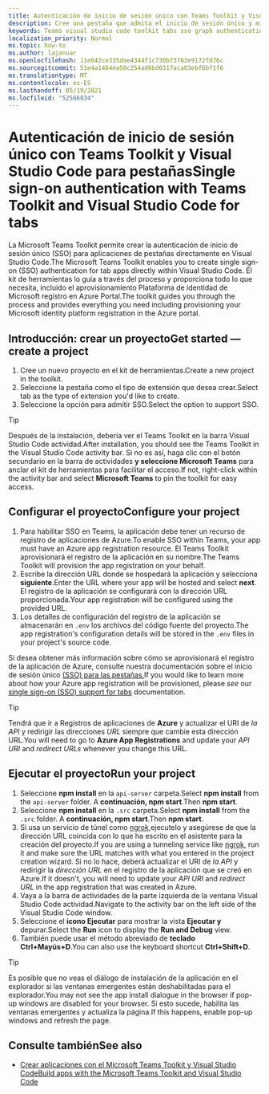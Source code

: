 ```yaml
---
title: Autenticación de inicio de sesión único con Teams Toolkit y Visual Studio Code para pestañas
description: Cree una pestaña que admita el inicio de sesión único y microsoft Graph llamadas directamente dentro de Visual Studio Code con el Microsoft Teams Toolkit
keywords: Teams visual studio code toolkit tabs sso graph authentication Azure identity platform
localization_priority: Normal
ms.topic: how-to
ms.author: lajanuar
ms.openlocfilehash: 11e642ce335dae4344f1c730b73763e9172fd76c
ms.sourcegitcommit: 51e4a1464ea58c254ad6bd0317aca03ebf6bf1f6
ms.translationtype: MT
ms.contentlocale: es-ES
ms.lasthandoff: 05/19/2021
ms.locfileid: "52566834"
---
```

# <a name="single-sign-on-authentication-with-teams-toolkit-and-visual-studio-code-for-tabs"></a><span data-ttu-id="b85ab-104">Autenticación de inicio de sesión único con Teams Toolkit y Visual Studio Code para pestañas</span><span class="sxs-lookup"><span data-stu-id="b85ab-104">Single sign-on authentication with Teams Toolkit and Visual Studio Code for tabs</span></span>

<span data-ttu-id="b85ab-105">La Microsoft Teams Toolkit permite crear la autenticación de inicio de sesión único (SSO) para aplicaciones de pestañas directamente en Visual Studio Code.</span><span class="sxs-lookup"><span data-stu-id="b85ab-105">The Microsoft Teams Toolkit enables you to create single sign-on (SSO) authentication  for tab apps directly within Visual Studio Code.</span></span> <span data-ttu-id="b85ab-106">El kit de herramientas lo guía a través del proceso y proporciona todo lo que necesita, incluido el aprovisionamiento Plataforma de identidad de Microsoft registro en Azure Portal.</span><span class="sxs-lookup"><span data-stu-id="b85ab-106">The toolkit guides you through the process and provides everything you need including provisioning your Microsoft identity platform registration in the Azure portal.</span></span>

## <a name="get-started--create-a-project"></a><span data-ttu-id="b85ab-107">Introducción: crear un proyecto</span><span class="sxs-lookup"><span data-stu-id="b85ab-107">Get started — create a project</span></span>

1. <span data-ttu-id="b85ab-108">Cree un nuevo proyecto en el kit de herramientas.</span><span class="sxs-lookup"><span data-stu-id="b85ab-108">Create a new project in the toolkit.</span></span>
1. <span data-ttu-id="b85ab-109">Seleccione la pestaña como el tipo de extensión que desea crear.</span><span class="sxs-lookup"><span data-stu-id="b85ab-109">Select tab as the type of extension you'd like to create.</span></span>
1. <span data-ttu-id="b85ab-110">Seleccione la opción para admitir SSO.</span><span class="sxs-lookup"><span data-stu-id="b85ab-110">Select the option to support SSO.</span></span>

> [!TIP]
> <span data-ttu-id="b85ab-111">Después de la instalación, debería ver el Teams Toolkit en la barra Visual Studio Code actividad.</span><span class="sxs-lookup"><span data-stu-id="b85ab-111">After installation, you should see the Teams Toolkit in the Visual Studio Code activity bar.</span></span> <span data-ttu-id="b85ab-112">Si no es así, haga clic con el botón secundario en la barra de actividades **y seleccione Microsoft Teams** para anclar el kit de herramientas para facilitar el acceso.</span><span class="sxs-lookup"><span data-stu-id="b85ab-112">If not, right-click within the activity bar and select **Microsoft Teams** to pin the toolkit for easy access.</span></span>

## <a name="configure-your-project"></a><span data-ttu-id="b85ab-113">Configurar el proyecto</span><span class="sxs-lookup"><span data-stu-id="b85ab-113">Configure your project</span></span>

1. <span data-ttu-id="b85ab-114">Para habilitar SSO en Teams, la aplicación debe tener un recurso de registro de aplicaciones de Azure.</span><span class="sxs-lookup"><span data-stu-id="b85ab-114">To enable SSO within Teams, your app must have an Azure app registration resource.</span></span> <span data-ttu-id="b85ab-115">El Teams Toolkit aprovisionará el registro de la aplicación en su nombre.</span><span class="sxs-lookup"><span data-stu-id="b85ab-115">The Teams Toolkit will provision the app registration on your behalf.</span></span>
1. <span data-ttu-id="b85ab-116">Escribe la dirección URL donde se hospedará la aplicación y selecciona **siguiente**.</span><span class="sxs-lookup"><span data-stu-id="b85ab-116">Enter the URL where your app will be hosted and select **next**.</span></span> <span data-ttu-id="b85ab-117">El registro de la aplicación se configurará con la dirección URL proporcionada.</span><span class="sxs-lookup"><span data-stu-id="b85ab-117">Your app registration will be configured using the provided URL.</span></span>
1. <span data-ttu-id="b85ab-118">Los detalles de configuración del registro de la aplicación se almacenarán en `.env` los archivos del código fuente del proyecto.</span><span class="sxs-lookup"><span data-stu-id="b85ab-118">The app registration's configuration details will be stored in the `.env` files in your project's source code.</span></span>

<span data-ttu-id="b85ab-119">Si desea obtener más información sobre cómo se aprovisionará  el registro de la aplicación de Azure, consulte nuestra documentación sobre el inicio de sesión único [(SSO) para las pestañas.](../tabs/how-to/authentication/auth-aad-sso.md)</span><span class="sxs-lookup"><span data-stu-id="b85ab-119">If you would like to learn more about how your Azure app registration will be provisioned, please _see_  our [single sign-on (SSO) support for tabs](../tabs/how-to/authentication/auth-aad-sso.md) documentation.</span></span>

> [!TIP]
> <span data-ttu-id="b85ab-120">Tendrá que ir a Registros de aplicaciones de **Azure** y actualizar el URI de *la API* y redirigir las direcciones *URL* siempre que cambie esta dirección URL.</span><span class="sxs-lookup"><span data-stu-id="b85ab-120">You will need to go to **Azure App Registrations** and update your *API URI* and *redirect URLs* whenever you change this URL.</span></span>

## <a name="run-your-project"></a><span data-ttu-id="b85ab-121">Ejecutar el proyecto</span><span class="sxs-lookup"><span data-stu-id="b85ab-121">Run your project</span></span>

1. <span data-ttu-id="b85ab-122">Seleccione **npm install** en la `api-server` carpeta.</span><span class="sxs-lookup"><span data-stu-id="b85ab-122">Select **npm install** from the `api-server` folder.</span></span> <span data-ttu-id="b85ab-123">A **continuación, npm start**.</span><span class="sxs-lookup"><span data-stu-id="b85ab-123">Then **npm start**.</span></span>
1. <span data-ttu-id="b85ab-124">Seleccione **npm install** en la `.src` carpeta.</span><span class="sxs-lookup"><span data-stu-id="b85ab-124">Select **npm install** from the `.src` folder.</span></span> <span data-ttu-id="b85ab-125">A **continuación, npm start**.</span><span class="sxs-lookup"><span data-stu-id="b85ab-125">Then **npm start**.</span></span>
1. <span data-ttu-id="b85ab-126">Si usa un servicio de túnel como [ngrok,](https://ngrok.com/)ejecutelo y asegúrese de que la dirección URL coincida con lo que ha escrito en el asistente para la creación del proyecto.</span><span class="sxs-lookup"><span data-stu-id="b85ab-126">If you are using a tunneling service like [ngrok](https://ngrok.com/), run it and make sure the URL matches with what you entered in the project creation wizard.</span></span> <span data-ttu-id="b85ab-127">Si no lo hace, deberá actualizar el URI de _la API_ y redirigir la _dirección URL_ en el registro de la aplicación que se creó en Azure.</span><span class="sxs-lookup"><span data-stu-id="b85ab-127">If it doesn't, you will need to update your _API URI_ and _redirect URL_ in the app registration that was created in Azure.</span></span>
1. <span data-ttu-id="b85ab-128">Vaya a la barra de actividades de la parte izquierda de la ventana Visual Studio Code actividad.</span><span class="sxs-lookup"><span data-stu-id="b85ab-128">Navigate to the activity bar on the left side of the Visual Studio Code window.</span></span>
1. <span data-ttu-id="b85ab-129">Seleccione el **icono Ejecutar** para mostrar la vista **Ejecutar y** depurar.</span><span class="sxs-lookup"><span data-stu-id="b85ab-129">Select the **Run** icon to display the **Run and Debug** view.</span></span>
1. <span data-ttu-id="b85ab-130">También puede usar el método abreviado de **teclado Ctrl+Mayús+D**.</span><span class="sxs-lookup"><span data-stu-id="b85ab-130">You can also use the keyboard shortcut **Ctrl+Shift+D**.</span></span>

> [!TIP]
> <span data-ttu-id="b85ab-131">Es posible que no veas el diálogo de instalación de la aplicación en el explorador si las ventanas emergentes están deshabilitadas para el explorador.</span><span class="sxs-lookup"><span data-stu-id="b85ab-131">You may not see the app install dialogue in the browser if pop-up windows are disabled for your browser.</span></span> <span data-ttu-id="b85ab-132">Si esto sucede, habilita las ventanas emergentes y actualiza la página.</span><span class="sxs-lookup"><span data-stu-id="b85ab-132">If this happens, enable pop-up windows and refresh the page.</span></span>

## <a name="see-also"></a><span data-ttu-id="b85ab-133">Consulte también</span><span class="sxs-lookup"><span data-stu-id="b85ab-133">See also</span></span>

- [<span data-ttu-id="b85ab-134">Crear aplicaciones con el Microsoft Teams Toolkit y Visual Studio Code</span><span class="sxs-lookup"><span data-stu-id="b85ab-134">Build apps with the Microsoft Teams Toolkit and Visual Studio Code</span></span>](visual-studio-code-overview.md)
